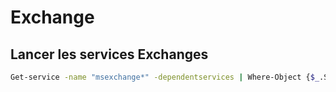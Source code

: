 # Exchange

## Lancer les services Exchanges
```sh
Get-service -name "msexchange*" -dependentservices | Where-Object {$_.Status -eq 'stopped'} | Start-Service
```
